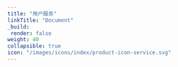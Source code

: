 ```yaml
---
title: "用户服务"
linkTitle: "Document"
_build:
 render: false 
weight: 40
collapsible: true
icon: "/images/icons/index/product-icon-service.svg"
---
```


